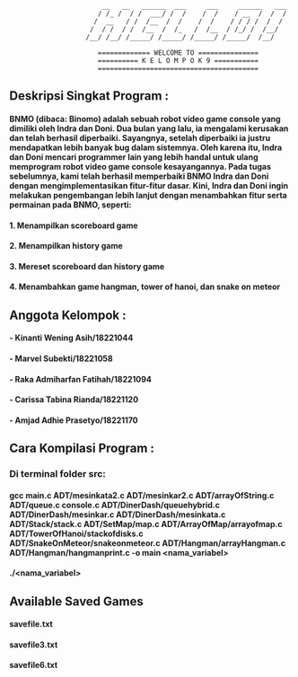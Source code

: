                            __   __   ______  ___     ___     ______   ___
                          / /_ /  / /  ___/ /  /    /  /    / __  /  /  /
                         /  __   / /  /__  /  /    /  /    / / / /  /  /
                        /  / /  / /  /__  /  /_   /  /__  / /_/ /  /__/
                       /__/ /__/ /_____/ /_____/ /_____/ /_____/  /__/

                          ============= WELCOME TO ===============
                          ========== K E L O M P O K 9 ===========
                          ========================================


                                         

## Deskripsi Singkat Program :
#### BNMO (dibaca: Binomo) adalah sebuah robot video game console yang dimiliki oleh Indra dan Doni. Dua bulan yang lalu, ia mengalami kerusakan dan telah berhasil diperbaiki. Sayangnya, setelah diperbaiki ia justru mendapatkan lebih banyak bug dalam sistemnya. Oleh karena itu, Indra dan Doni mencari programmer lain yang lebih handal untuk ulang memprogram robot video game console kesayangannya. Pada tugas sebelumnya, kami telah berhasil memperbaiki BNMO Indra dan Doni dengan mengimplementasikan fitur-fitur dasar. Kini, Indra dan Doni ingin melakukan pengembangan lebih lanjut dengan menambahkan fitur serta permainan pada BNMO, seperti:


####  1. Menampilkan scoreboard game
####  2. Menampilkan history game 
####  3. Mereset scoreboard dan history game
####  4. Menambahkan game hangman, tower of hanoi, dan snake on meteor

## Anggota Kelompok :
#### - Kinanti Wening Asih/18221044	
#### - Marvel Subekti/18221058
#### - Raka Admiharfan Fatihah/18221094
#### - Carissa Tabina Rianda/18221120
#### - Amjad Adhie Prasetyo/18221170



## Cara Kompilasi Program :
### Di terminal folder src:
#### gcc main.c ADT/mesinkata2.c ADT/mesinkar2.c ADT/arrayOfString.c ADT/queue.c console.c ADT/DinerDash/queuehybrid.c ADT/DinerDash/mesinkar.c ADT/DinerDash/mesinkata.c ADT/Stack/stack.c  ADT/SetMap/map.c ADT/ArrayOfMap/arrayofmap.c ADT/TowerOfHanoi/stackofdisks.c ADT/SnakeOnMeteor/snakeonmeteor.c ADT/Hangman/arrayHangman.c ADT/Hangman/hangmanprint.c -o main <nama_variabel>
#### ./<nama_variabel>



## Available Saved Games
#### savefile.txt
#### savefile3.txt
#### savefile6.txt

